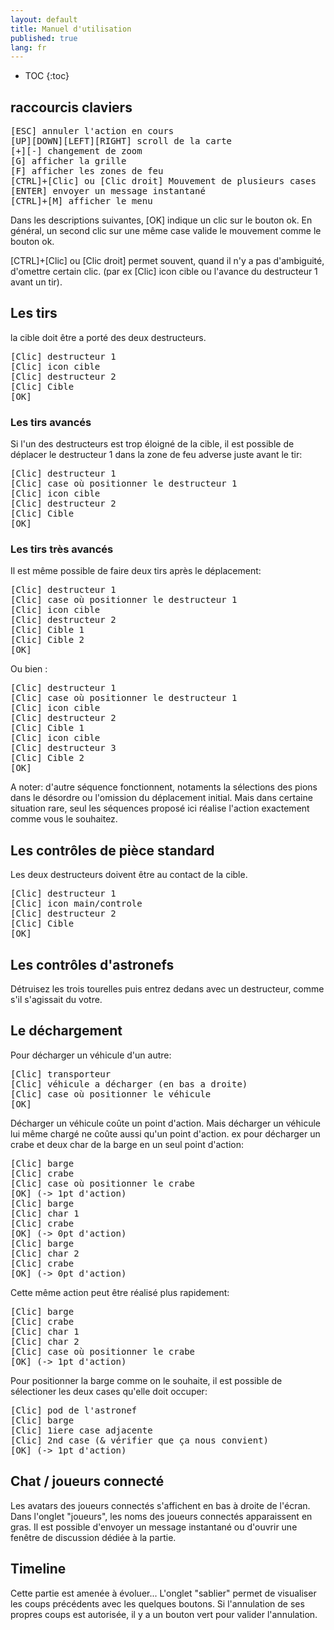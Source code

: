 ```yaml
---
layout: default
title: Manuel d'utilisation
published: true
lang: fr
---
```

* TOC
{:toc}

## raccourcis claviers
<pre>
[ESC] annuler l'action en cours
[UP][DOWN][LEFT][RIGHT] scroll de la carte
[+][-] changement de zoom
[G] afficher la grille
[F] afficher les zones de feu
[CTRL]+[Clic] ou [Clic droit] Mouvement de plusieurs cases
[ENTER] envoyer un message instantané
[CTRL]+[M] afficher le menu
</pre>

Dans les descriptions suivantes, [OK] indique un clic sur le bouton ok. En général, un second clic sur une même case valide le mouvement comme le bouton ok.

[CTRL]+[Clic] ou [Clic droit] permet souvent, quand il n'y a pas d'ambiguité, d'omettre certain clic. (par ex [Clic] icon cible ou l'avance du destructeur 1 avant un tir).

## Les tirs

la cible doit être a porté des deux destructeurs.
<pre>
[Clic] destructeur 1
[Clic] icon cible
[Clic] destructeur 2
[Clic] Cible
[OK]
</pre>

### Les tirs avancés

Si l'un des destructeurs est trop éloigné de la cible, il est possible de déplacer le destructeur 1 dans la zone de feu adverse juste avant le tir:
<pre>
[Clic] destructeur 1
[Clic] case où positionner le destructeur 1
[Clic] icon cible
[Clic] destructeur 2
[Clic] Cible
[OK]
</pre>

### Les tirs très avancés

Il est même possible de faire deux tirs après le déplacement:
<pre>
[Clic] destructeur 1
[Clic] case où positionner le destructeur 1
[Clic] icon cible
[Clic] destructeur 2
[Clic] Cible 1
[Clic] Cible 2
[OK]
</pre>
Ou bien :
<pre>
[Clic] destructeur 1
[Clic] case où positionner le destructeur 1
[Clic] icon cible
[Clic] destructeur 2
[Clic] Cible 1
[Clic] icon cible
[Clic] destructeur 3
[Clic] Cible 2
[OK]
</pre>
A noter: d'autre séquence fonctionnent, notaments la sélections des pions dans le désordre ou l'omission du déplacement initial. Mais dans certaine situation rare, seul les séquences proposé ici réalise l'action exactement comme vous le souhaitez.

## Les contrôles de pièce standard

Les deux destructeurs doivent être au contact de la cible.
<pre>
[Clic] destructeur 1
[Clic] icon main/controle
[Clic] destructeur 2
[Clic] Cible
[OK]
</pre>

## Les contrôles d'astronefs

Détruisez les trois tourelles puis entrez dedans avec un destructeur, comme s'il s'agissait du votre.

## Le déchargement

Pour décharger un véhicule d'un autre:
<pre>
[Clic] transporteur
[Clic] véhicule a décharger (en bas a droite)
[Clic] case où positionner le véhicule
[OK]
</pre>
Décharger un véhicule coûte un point d'action. Mais décharger un véhicule lui même chargé ne coûte aussi qu'un point d'action. ex pour décharger un crabe et deux char de la barge en un seul point d'action:
<pre>
[Clic] barge
[Clic] crabe
[Clic] case où positionner le crabe
[OK] (-> 1pt d'action)
[Clic] barge
[Clic] char 1
[Clic] crabe
[OK] (-> 0pt d'action)
[Clic] barge
[Clic] char 2
[Clic] crabe
[OK] (-> 0pt d'action)
</pre>
Cette même action peut être réalisé plus rapidement:
<pre>
[Clic] barge
[Clic] crabe
[Clic] char 1
[Clic] char 2
[Clic] case où positionner le crabe
[OK] (-> 1pt d'action)
</pre>

Pour positionner la barge comme on le souhaite, il est possible de sélectioner les deux cases qu'elle doit occuper:
<pre>
[Clic] pod de l'astronef
[Clic] barge
[Clic] 1iere case adjacente
[Clic] 2nd case (& vérifier que ça nous convient)
[OK] (-> 1pt d'action)
</pre>

## Chat / joueurs connecté

Les avatars des joueurs connectés s'affichent en bas à droite de l'écran. Dans l'onglet "joueurs", les noms des joueurs connectés apparaissent en gras.
Il est possible d'envoyer un message instantané ou d'ouvrir une fenêtre de discussion dédiée à la partie.

## Timeline

Cette partie est amenée à évoluer...
L'onglet "sablier" permet de visualiser les coups précédents avec les quelques boutons. Si l'annulation de ses propres coups est autorisée, il y a un bouton vert pour valider l'annulation.
